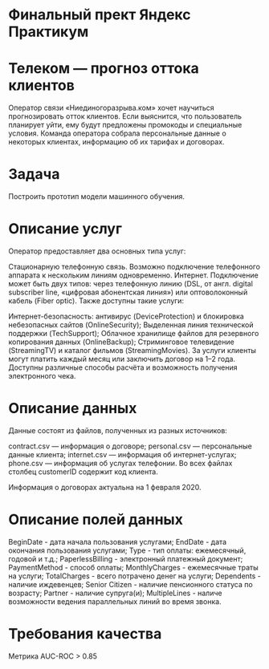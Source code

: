 # Финальный прект Яндекс Практикум

# Телеком — прогноз оттока клиентов
Оператор связи «Ниединогоразрыва.ком» хочет научиться прогнозировать отток клиентов. Если выяснится, что пользователь планирует уйти, ему будут предложены промокоды и специальные условия. Команда оператора собрала персональные данные о некоторых клиентах, информацию об их тарифах и договорах.

# Задача
Построить прототип модели машинного обучения. 

# Описание услуг
Оператор предоставляет два основных типа услуг:

Стационарную телефонную связь. Возможно подключение телефонного аппарата к нескольким линиям одновременно.
Интернет. Подключение может быть двух типов: через телефонную линию (DSL, от англ. digital subscriber line, «цифровая абонентская линия») или оптоволоконный кабель (Fiber optic).
Также доступны такие услуги:

Интернет-безопасность: антивирус (DeviceProtection) и блокировка небезопасных сайтов (OnlineSecurity);
Выделенная линия технической поддержки (TechSupport);
Облачное хранилище файлов для резервного копирования данных (OnlineBackup);
Стриминговое телевидение (StreamingTV) и каталог фильмов (StreamingMovies).
За услуги клиенты могут платить каждый месяц или заключить договор на 1–2 года. Доступны различные способы расчёта и возможность получения электронного чека.

# Описание данных
Данные состоят из файлов, полученных из разных источников:

contract.csv — информация о договоре;
personal.csv — персональные данные клиента;
internet.csv — информация об интернет-услугах;
phone.csv — информация об услугах телефонии.
Во всех файлах столбец customerID содержит код клиента.

Информация о договорах актуальна на 1 февраля 2020.

# Описание полей данных
BeginDate - дата начала пользования услугами;
EndDate - дата окончания пользования услугами;
Type - тип оплаты: ежемесячный, годовой и т.д.;
PaperlessBilling - электронный платежный документ;
PaymentMethod - способ оплаты;
MonthlyCharges - ежемесячные траты на услуги;
TotalCharges - всего потрачено денег на услуги;
Dependents - наличие иждевенцев;
Senior Citizen - наличие пенсионного статуса по возрасту;
Partner - наличие супруга(и);
MultipleLines - наличе возможности ведения параллельных линий во время звонка.

# Требования качества
Метрика AUC-ROC > 0.85
